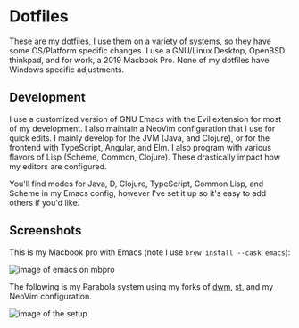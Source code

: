 # Dotfiles
These are my dotfiles, I use them on a variety of systems, so they have some OS/Platform specific changes. I use a GNU/Linux Desktop, OpenBSD thinkpad, and for work, a 2019 Macbook Pro. None of my dotfiles have Windows specific adjustments.

## Development
I use a customized version of GNU Emacs with the Evil extension for most of my development. I also maintain a NeoVim configuration that I use for quick edits. I mainly develop for the JVM (Java, and Clojure), or for the frontend with TypeScript, Angular, and Elm. I also program with various flavors of Lisp (Scheme, Common, Clojure). These drastically impact how my editors are configured.

You'll find modes for Java, D, Clojure, TypeScript, Common Lisp, and Scheme in my Emacs config, however I've set it up so it's easy to add others if you'd like.

## Screenshots
This is my Macbook pro with Emacs (note I use `brew install --cask emacs`):

![image of emacs on mbpro](https://i.imgur.com/20L7ei4.png)

The following is my Parabola system using my forks of [dwm](https://www.github.com/rawleyfowler/dwm), [st](https://www.github.com/rawleyfowler/st), and my NeoVim configuration.

![image of the setup](https://i.imgur.com/hH0CTZM.png)

